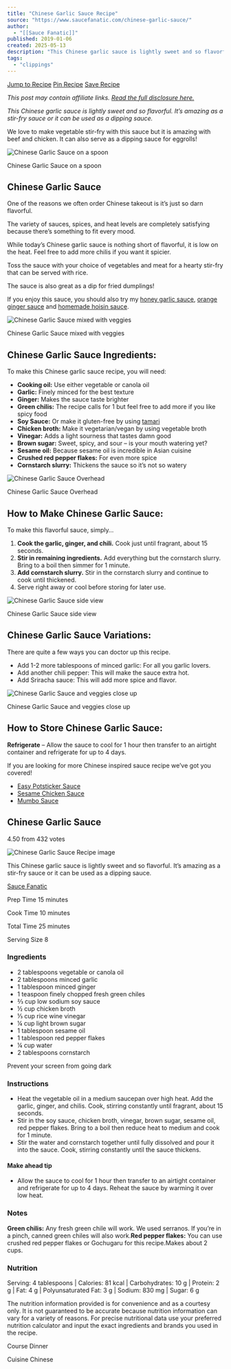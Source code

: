 ```yaml
---
title: "Chinese Garlic Sauce Recipe"
source: "https://www.saucefanatic.com/chinese-garlic-sauce/"
author:
  - "[[Sauce Fanatic]]"
published: 2019-01-06
created: 2025-05-13
description: "This Chinese garlic sauce is lightly sweet and so flavorful. It’s amazing as a stir-fry sauce or it can be used as a dipping sauce."
tags:
  - "clippings"
---
```

[Jump to Recipe](https://www.saucefanatic.com/chinese-garlic-sauce/#recipe) [Pin Recipe](https://www.pinterest.com/pin/create/bookmarklet/?url=https%3A%2F%2Fwww.saucefanatic.com%2Fchinese-garlic-sauce%2F&media=https%3A%2F%2Fwww.saucefanatic.com%2Fwp-content%2Fuploads%2F2019%2F01%2FChinese-Garlic-Sauce-pinterest-image.jpg&description=This+Chinese+garlic+sauce+is+lightly+sweet+and+so+flavorful.+It%E2%80%99s+amazing+as+a+stir-fry+sauce+or+it+can+be+used+as+a+dipping+sauce.&is_video=false) [Save Recipe](https://app.grow.me/)

*This post may contain affiliate links. [Read the full disclosure here.](https://www.saucefanatic.com/disclaimer/)*

*This Chinese garlic sauce is lightly sweet and so flavorful. It’s amazing as a stir-fry sauce or it can be used as a dipping sauce.*

We love to make vegetable stir-fry with this sauce but it is amazing with beef and chicken. It can also serve as a dipping sauce for eggrolls!

![Chinese Garlic Sauce on a spoon](https://www.saucefanatic.com/wp-content/uploads/2019/01/Chinese-Garlic-Sauce-2-683x1024.jpg.webp)

Chinese Garlic Sauce on a spoon

## Chinese Garlic Sauce

One of the reasons we often order Chinese takeout is it’s just so darn flavorful.

The variety of sauces, spices, and heat levels are completely satisfying because there’s something to fit every mood.

While today’s Chinese garlic sauce is nothing short of flavorful, it is low on the heat. Feel free to add more chilis if you want it spicier.

Toss the sauce with your choice of vegetables and meat for a hearty stir-fry that can be served with rice.

The sauce is also great as a dip for fried dumplings!

If you enjoy this sauce, you should also try my [honey garlic sauce](https://www.saucefanatic.com/honey-garlic-sauce/), [orange ginger sauce](https://www.saucefanatic.com/orange-ginger-sauce/) and [homemade hoisin sauce](https://www.saucefanatic.com/hoisin-sauce/).

![Chinese Garlic Sauce mixed with veggies](https://www.saucefanatic.com/wp-content/uploads/2019/01/Chinese-Garlic-Sauce-5-683x1024.jpg.webp)

Chinese Garlic Sauce mixed with veggies

## Chinese Garlic Sauce Ingredients:

To make this Chinese garlic sauce recipe, you will need:

- **Cooking oil:** Use either vegetable or canola oil
- **Garlic:** Finely minced for the best texture
- **Ginger:** Makes the sauce taste brighter
- **Green chilis:** The recipe calls for 1 but feel free to add more if you like spicy food
- **Soy Sauce:** Or make it gluten-free by using [tamari](https://rstyle.me/n/deg8xscexjp)
- **Chicken broth:** Make it vegetarian/vegan by using vegetable broth
- **Vinegar:** Adds a light sourness that tastes damn good
- **Brown sugar:** Sweet, spicy, and sour – is your mouth watering yet?
- **Sesame oil:** Because sesame oil is incredible in Asian cuisine
- **Crushed red pepper flakes:** For even more spice
- **Cornstarch slurry:** Thickens the sauce so it’s not so watery

![Chinese Garlic Sauce Overhead](https://www.saucefanatic.com/wp-content/uploads/2019/01/Chinese-Garlic-Sauce-1-683x1024.jpg.webp)

Chinese Garlic Sauce Overhead

## How to Make Chinese Garlic Sauce:

To make this flavorful sauce, simply…

1. **Cook the garlic, ginger, and chili.** Cook just until fragrant, about 15 seconds.
2. **Stir in remaining ingredients.** Add everything but the cornstarch slurry. Bring to a boil then simmer for 1 minute.
3. **Add cornstarch slurry.** Stir in the cornstarch slurry and continue to cook until thickened.
4. Serve right away or cool before storing for later use.

![Chinese Garlic Sauce side view](https://www.saucefanatic.com/chinese-garlic-sauce/www.w3.org/2000/svg'%20viewBox='0%200%20683%201024'%3E%3C/svg%3E)

Chinese Garlic Sauce side view

## Chinese Garlic Sauce Variations:

There are quite a few ways you can doctor up this recipe.

- Add 1-2 more tablespoons of minced garlic: For all you garlic lovers.
- Add another chili pepper: This will make the sauce extra hot.
- Add Sriracha sauce: This will add more spice and flavor.

![Chinese Garlic Sauce and veggies close up](https://www.saucefanatic.com/chinese-garlic-sauce/www.w3.org/2000/svg'%20viewBox='0%200%20683%201024'%3E%3C/svg%3E)

Chinese Garlic Sauce and veggies close up

## How to Store Chinese Garlic Sauce:

**Refrigerate** – Allow the sauce to cool for 1 hour then transfer to an airtight container and refrigerate for up to 4 days.

If you are looking for more Chinese inspired sauce recipe we’ve got you covered!

- [Easy Potsticker Sauce](https://www.saucefanatic.com/easy-potsticker-sauce/)
- [Sesame Chicken Sauce](https://www.saucefanatic.com/sesame-chicken-sauce/)
- [Mumbo Sauce](https://www.saucefanatic.com/copycat-mumbo-sauce/)

## Chinese Garlic Sauce

4.50 from 432 votes

![Chinese Garlic Sauce Recipe image](https://www.saucefanatic.com/chinese-garlic-sauce/www.w3.org/2000/svg'%20viewBox='0%200%20250%20250'%3E%3C/svg%3E)

This Chinese garlic sauce is lightly sweet and so flavorful. It’s amazing as a stir-fry sauce or it can be used as a dipping sauce.

[Sauce Fanatic](https://www.saucefanatic.com/about/)

Prep Time 15 minutes

Cook Time 10 minutes

Total Time 25 minutes

Serving Size 8

### Ingredients

- 2 tablespoons vegetable or canola oil
- 2 tablespoons minced garlic
- 1 tablespoon minced ginger
- 1 teaspoon finely chopped fresh green chiles
- ⅔ cup low sodium soy sauce
- ½ cup chicken broth
- ⅓ cup rice wine vinegar
- ¼ cup light brown sugar
- 1 tablespoon sesame oil
- 1 tablespoon red pepper flakes
- ¼ cup water
- 2 tablespoons cornstarch

Prevent your screen from going dark

### Instructions

- Heat the vegetable oil in a medium saucepan over high heat. Add the garlic, ginger, and chilis. Cook, stirring constantly until fragrant, about 15 seconds.
- Stir in the soy sauce, chicken broth, vinegar, brown sugar, sesame oil, red pepper flakes. Bring to a boil then reduce heat to medium and cook for 1 minute.
- Stir the water and cornstarch together until fully dissolved and pour it into the sauce. Cook, stirring constantly until the sauce thickens.

#### Make ahead tip

- Allow the sauce to cool for 1 hour then transfer to an airtight container and refrigerate for up to 4 days. Reheat the sauce by warming it over low heat.

### Notes

**Green chilis:** Any fresh green chile will work. We used serranos. If you’re in a pinch, canned green chiles will also work.**Red pepper flakes:** You can use crushed red pepper flakes or Gochugaru for this recipe.Makes about 2 cups.

### Nutrition

Serving: 4 tablespoons | Calories: 81 kcal | Carbohydrates: 10 g | Protein: 2 g | Fat: 4 g | Polyunsaturated Fat: 3 g | Sodium: 830 mg | Sugar: 6 g

The nutrition information provided is for convenience and as a courtesy only. It is not guaranteed to be accurate because nutrition information can vary for a variety of reasons. For precise nutritional data use your preferred nutrition calculator and input the exact ingredients and brands you used in the recipe.

Course Dinner

Cuisine Chinese